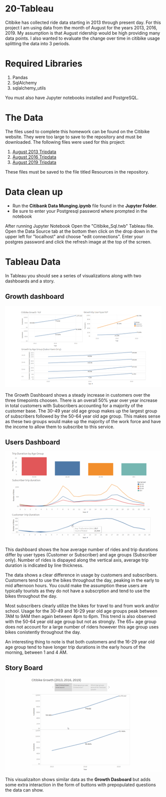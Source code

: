 # 20-Tableau
Citibike has collected ride data starting in 2013 through present day. For this project I am using data from the month of August for the years 2013, 2016, 2019. My assumption is that August ridership would be high providing many data points. I also wanted to evaluate the change over time in citibike usage splitting the data into 3 periods. 

# Required Libraries
<ol>
    <li>Pandas</li>
    <li>SqlAlchemy</li>
    <li>sqlalchemy_utils</li>
</ol>
You must also have Jupyter notebooks installed and PostgreSQL.

# The Data
The files used to complete this homework can be found on the Citibike website. They were too large to save to the repository and must be downloaded.
The following files were used for this project:
<ol>
    <li><a href = "https://s3.amazonaws.com/tripdata/201308-citibike-tripdata.zip">August 2013 Tripdata</a></li>
    <li><a href = "https://s3.amazonaws.com/tripdata/201608-citibike-tripdata.zip">August 2016 Tripdata</a></li>
    <li><a href = "https://s3.amazonaws.com/tripdata/201908-citibike-tripdata.csv.zip">August 2019 Tripdata</a></li>
</ol>

These files must be saved to the file titled Resources in the repository. 

# Data clean up
<ul>
    <li>Run the <strong>Citibank Data Munging.ipynb</strong> file found in the <strong>Jupyter Folder</strong>.</li>
    <li>Be sure to enter your Postgresql password where prompted in the notebook</li>
</ul>

After running Jupyter Notebook Open the "Citibike_Sql.twb" Tableau file. Open the Data Source tab at the bottom then click on the drop down in the upper left for "localhost" and choose "edit connections". Enter your postgres password and click the refresh image at the top of the screen. 


# Tableau Data

In Tableau you should see a series of visualizations along with two dashboards and a story.

## Growth dashboard

<img  src="https://github.com/UncleBacon/20-Tableau/blob/master/Images/Growth_Dashboard.PNG">

The Growth Dashboard shows a steady increase in customers over the three timepoints choosen. There is an overall 50% year over year increase in total customers with Subscribers accounting for a majority of the customer base. The 30-49 year old age group makes up the largest group of subscribers followed by the 50-64 year old age group. This makes sense as these two groups would make up the majority  of the work force and have the income to allow them to subscribe to this service.


## Users Dashboard
<img  src="https://github.com/UncleBacon/20-Tableau/blob/master/Images/Usertypes.gif">

This dashboard shows the how average number of rides and trip durations differ by user types (Customer or Subscriber) and age groups (Subscriber only). Number of rides is dispayed along the vertical axis, average trip duration is indicated by line thickness.

The data shows a clear difference in usage by customers and subscribers. Customers tend to use the bikes throughout the day, peaking in the early to mid afternoon hours. You could make the assumption these users are typically tourists as they do not have a subscrption and tend to use the bikes throughout the day. 

Most subscribers clearly utilize the bikes for travel to and from work and/or school. Usage for the 30-49 and 16-29 year old age groups peak between 7AM to 9AM then again between 4pm to 6pm. This trend is also observed with the 50-64 year old age group but not as strongly. The 65+ age group does not account for a large number of riders however this age group uses bikes conistently throughout the day.

An interesting thing to note is that both customers and the 16-29 year old age group tend to have longer trip durations in the early hours of the morning, between 1 and 4 AM.

## Story Board
<img src = "https://github.com/UncleBacon/20-Tableau/blob/master/Images/Story.gif">

This visualizaiton shows similar data as the <strong>Growth Dasboard</strong> but adds some extra interaction in the form of buttons with prepopulated questions the data can show. 
